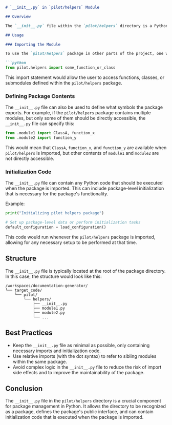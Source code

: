 ```markdown
# `__init__.py` in `pilot/helpers` Module

## Overview

The `__init__.py` file within the `pilot/helpers` directory is a Python initializer file that is used to treat the directory as a Python package. This allows the directory to be imported as a module in other parts of the Python project. The presence of an `__init__.py` file in a directory tells the Python interpreter that the directory should be treated as a package.

## Usage

### Importing the Module

To use the `pilot/helpers` package in other parts of the project, one would import it using the following syntax:

```python
from pilot.helpers import some_function_or_class
```

This import statement would allow the user to access functions, classes, or submodules defined within the `pilot/helpers` package.

### Defining Package Contents

The `__init__.py` file can also be used to define what symbols the package exports. For example, if the `pilot/helpers` package contains multiple modules, but only some of them should be directly accessible, the `__init__.py` file can specify this:

```python
from .module1 import ClassA, function_x
from .module2 import function_y
```

This would mean that `ClassA`, `function_x`, and `function_y` are available when `pilot/helpers` is imported, but other contents of `module1` and `module2` are not directly accessible.

### Initialization Code

The `__init__.py` file can contain any Python code that should be executed when the package is imported. This can include package-level initialization that is necessary for the package's functionality.

Example:

```python
print("Initializing pilot helpers package")

# Set up package-level data or perform initialization tasks
default_configuration = load_configuration()
```

This code would run whenever the `pilot/helpers` package is imported, allowing for any necessary setup to be performed at that time.

## Structure

The `__init__.py` file is typically located at the root of the package directory. In this case, the structure would look like this:

```
/workspaces/documentation-generator/
└── target_code/
    └── pilot/
        └── helpers/
            ├── __init__.py
            ├── module1.py
            ├── module2.py
            └── ...
```

## Best Practices

- Keep the `__init__.py` file as minimal as possible, only containing necessary imports and initialization code.
- Use relative imports (with the dot syntax) to refer to sibling modules within the same package.
- Avoid complex logic in the `__init__.py` file to reduce the risk of import side effects and to improve the maintainability of the package.

## Conclusion

The `__init__.py` file in the `pilot/helpers` directory is a crucial component for package management in Python. It allows the directory to be recognized as a package, defines the package's public interface, and can contain initialization code that is executed when the package is imported.
```
